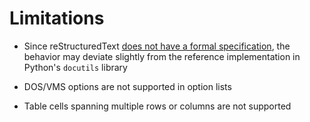 # Limitations

* Since reStructuredText [does not have a formal specification](https://docutils.sourceforge.io/docs/dev/rst/problems.html#formal-specification), the behavior may deviate slightly from the reference implementation in Python's `docutils` library

* DOS/VMS options are not supported in option lists

* Table cells spanning multiple rows or columns are not supported
